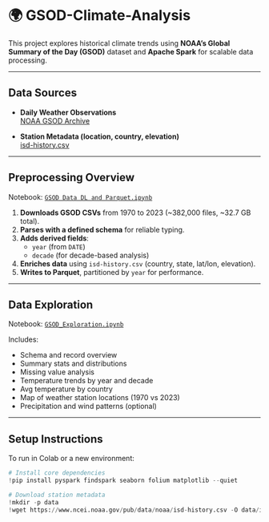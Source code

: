 # 🌍 GSOD-Climate-Analysis

This project explores historical climate trends using **NOAA’s Global Summary of the Day (GSOD)** dataset and **Apache Spark** for scalable data processing.

---

##  Data Sources

- **Daily Weather Observations**  
  [NOAA GSOD Archive](https://www.ncei.noaa.gov/data/global-summary-of-the-day/access/)

- **Station Metadata (location, country, elevation)**  
  [isd-history.csv](https://www.ncei.noaa.gov/pub/data/noaa/isd-history.csv)

---

##  Preprocessing Overview

Notebook: [`GSOD Data DL and Parquet.ipynb`](notebooks/GSOD%20Data%20DL%20and%20Parquet.ipynb)

1. **Downloads GSOD CSVs** from 1970 to 2023 (~382,000 files, ~32.7 GB total).
2. **Parses with a defined schema** for reliable typing.
3. **Adds derived fields**:  
   - `year` (from `DATE`)  
   - `decade` (for decade-based analysis)
4. **Enriches data** using `isd-history.csv` (country, state, lat/lon, elevation).
5. **Writes to Parquet**, partitioned by `year` for performance.

---

##  Data Exploration

Notebook: [`GSOD_Exploration.ipynb`](notebooks/GSOD_Exploration.ipynb)

Includes:
- Schema and record overview
- Summary stats and distributions
- Missing value analysis
- Temperature trends by year and decade
- Avg temperature by country
- Map of weather station locations (1970 vs 2023)
- Precipitation and wind patterns (optional)

---

##  Setup Instructions

To run in Colab or a new environment:

```python
# Install core dependencies
!pip install pyspark findspark seaborn folium matplotlib --quiet

# Download station metadata
!mkdir -p data
!wget https://www.ncei.noaa.gov/pub/data/noaa/isd-history.csv -O data/isd-history.csv

